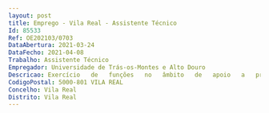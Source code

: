```yaml
--- 
layout: post
title: Emprego - Vila Real - Assistente Técnico
Id: 85533
Ref: OE202103/0703
DataAbertura: 2021-03-24
DataFecho: 2021-04-08
Trabalho: Assistente Técnico
Empregador: Universidade de Trás-os-Montes e Alto Douro
Descricao: Exercício   de   funções   no   âmbito   de   apoio   a   projetos do Laboratório de ecossistemas terrestres_CIFAP, designadamente  Georreferenciação de locais de amostragem, recolha e avaliação de informação corológica das diferentes espécies objeto de estudo. Assegurar a implementação das ações de prospeção e monitorização de recursos faunístico sem ecossistemas terrestres, principalmente na componente da mamo fauna. Inventário e monitorização do coberto vegetal e de variáveis ambientais, baseada em trabalho de campo e produção de notas informativas neste âmbito. Apoio à criação de bases de dados e atualização de registos. Acompanhamento e apoio em matérias relativas à implementação protocolar, interpretação de base de dados, pesquisa bibliográfica, divulgação de resultados, organização de eventos de divulgação técnica formativa. A descrição de funções referidas no número anterior, não prejudica a atribuição ao trabalhador de funções que lhe sejam afins ou funcionalmente ligadas, para as quais o candidato(a) detenha a qualificação profissional adequada.
CodigoPostal: 5000-801 VILA REAL
Concelho: Vila Real
Distrito: Vila Real
--- 
```


